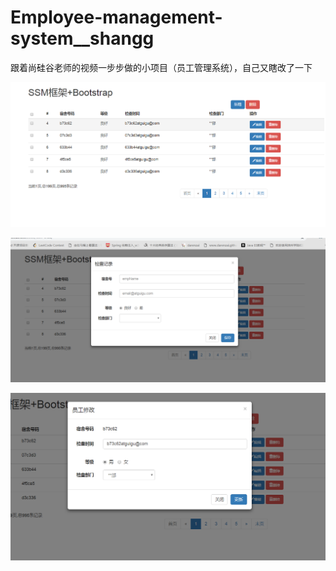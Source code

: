 # Employee-management-system__shangg





跟着尚硅谷老师的视频一步步做的小项目（员工管理系统），自己又瞎改了一下



![1564367261896](assets/1564367261896.png)

![1564367281588](assets/1564367281588.png)





![1564367308093](assets/1564367308093.png)